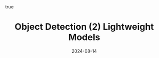 ---
order: 3
title: Object Detection (2) Lightweight Models
date: 2024-08-14
categories: [Data Mining, Image Analytics]
tags: [Data Mining, CV, Object Detection]
math: true
description: >-
    Based on the lecture “Vision AI (2024-1)” by Prof. Jong Hyuk Park, Dept. of Data Science, The Grad. School, Kookmin Univ.
image:
    path: /_post_refer_img/ImageAnalytics/Thumbnail.jpg
---